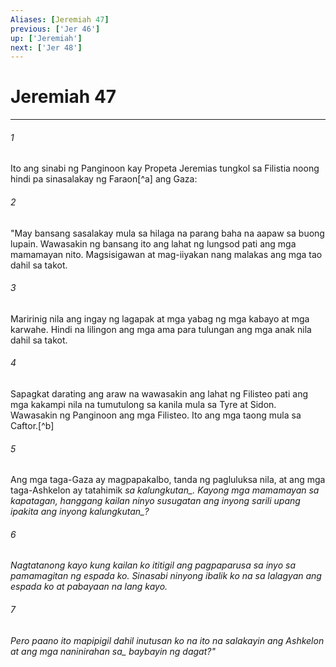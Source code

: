 ```yaml
---
Aliases: [Jeremiah 47]
previous: ['Jer 46']
up: ['Jeremiah']
next: ['Jer 48']
---
```

# Jeremiah 47

***






















###### 1 










Ito ang sinabi ng Panginoon kay Propeta Jeremias tungkol sa Filistia noong hindi pa sinasalakay ng Faraon[^a] ang Gaza: 





















###### 2 










"May bansang sasalakay mula sa hilaga na parang baha na aapaw sa buong lupain. Wawasakin ng bansang ito ang lahat ng lungsod pati ang mga mamamayan nito. Magsisigawan at mag-iiyakan nang malakas ang mga tao dahil sa takot. 





















###### 3 










Maririnig nila ang ingay ng lagapak at mga yabag ng mga kabayo at mga karwahe. Hindi na lilingon ang mga ama para tulungan ang mga anak nila dahil sa takot. 





















###### 4 










Sapagkat darating ang araw na wawasakin ang lahat ng Filisteo pati ang mga kakampi nila na tumutulong sa kanila mula sa Tyre at Sidon. Wawasakin ng Panginoon ang mga Filisteo. Ito ang mga taong mula sa Caftor.[^b] 





















###### 5 










Ang mga taga-Gaza ay magpapakalbo, tanda ng pagluluksa nila, at ang mga taga-Ashkelon ay tatahimik <i class="trans-change">sa kalungkutan_. Kayong mga mamamayan sa kapatagan, hanggang kailan ninyo susugatan ang inyong sarili <i class="trans-change">upang ipakita ang inyong kalungkutan_? 





















###### 6 










Nagtatanong kayo kung kailan ko ititigil ang pagpaparusa sa inyo sa pamamagitan ng espada ko. Sinasabi ninyong ibalik ko na sa lalagyan ang espada ko at pabayaan na lang kayo. 





















###### 7 










Pero paano ito mapipigil dahil inutusan ko na ito na salakayin ang Ashkelon at ang <i class="trans-change">mga naninirahan sa_ baybayin ng dagat?"
